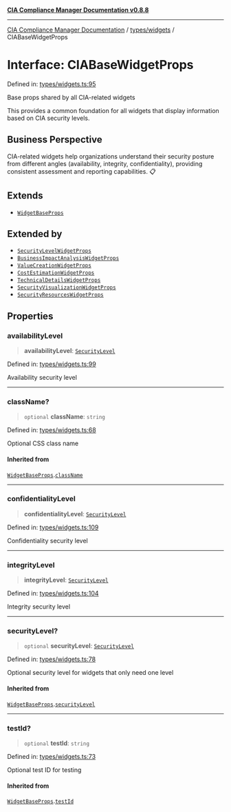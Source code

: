 [**CIA Compliance Manager Documentation v0.8.8**](../../../README.md)

***

[CIA Compliance Manager Documentation](../../../modules.md) / [types/widgets](../README.md) / CIABaseWidgetProps

# Interface: CIABaseWidgetProps

Defined in: [types/widgets.ts:95](https://github.com/Hack23/cia-compliance-manager/blob/88094f2c4c350fd10a1e440c3eab70aedd819944/src/types/widgets.ts#L95)

Base props shared by all CIA-related widgets

This provides a common foundation for all widgets that display
information based on CIA security levels.

## Business Perspective

CIA-related widgets help organizations understand their security posture
from different angles (availability, integrity, confidentiality),
providing consistent assessment and reporting capabilities. 📋

## Extends

- [`WidgetBaseProps`](WidgetBaseProps.md)

## Extended by

- [`SecurityLevelWidgetProps`](SecurityLevelWidgetProps.md)
- [`BusinessImpactAnalysisWidgetProps`](BusinessImpactAnalysisWidgetProps.md)
- [`ValueCreationWidgetProps`](ValueCreationWidgetProps.md)
- [`CostEstimationWidgetProps`](CostEstimationWidgetProps.md)
- [`TechnicalDetailsWidgetProps`](TechnicalDetailsWidgetProps.md)
- [`SecurityVisualizationWidgetProps`](SecurityVisualizationWidgetProps.md)
- [`SecurityResourcesWidgetProps`](SecurityResourcesWidgetProps.md)

## Properties

### availabilityLevel

> **availabilityLevel**: [`SecurityLevel`](../../cia/type-aliases/SecurityLevel.md)

Defined in: [types/widgets.ts:99](https://github.com/Hack23/cia-compliance-manager/blob/88094f2c4c350fd10a1e440c3eab70aedd819944/src/types/widgets.ts#L99)

Availability security level

***

### className?

> `optional` **className**: `string`

Defined in: [types/widgets.ts:68](https://github.com/Hack23/cia-compliance-manager/blob/88094f2c4c350fd10a1e440c3eab70aedd819944/src/types/widgets.ts#L68)

Optional CSS class name

#### Inherited from

[`WidgetBaseProps`](WidgetBaseProps.md).[`className`](WidgetBaseProps.md#classname)

***

### confidentialityLevel

> **confidentialityLevel**: [`SecurityLevel`](../../cia/type-aliases/SecurityLevel.md)

Defined in: [types/widgets.ts:109](https://github.com/Hack23/cia-compliance-manager/blob/88094f2c4c350fd10a1e440c3eab70aedd819944/src/types/widgets.ts#L109)

Confidentiality security level

***

### integrityLevel

> **integrityLevel**: [`SecurityLevel`](../../cia/type-aliases/SecurityLevel.md)

Defined in: [types/widgets.ts:104](https://github.com/Hack23/cia-compliance-manager/blob/88094f2c4c350fd10a1e440c3eab70aedd819944/src/types/widgets.ts#L104)

Integrity security level

***

### securityLevel?

> `optional` **securityLevel**: [`SecurityLevel`](../../cia/type-aliases/SecurityLevel.md)

Defined in: [types/widgets.ts:78](https://github.com/Hack23/cia-compliance-manager/blob/88094f2c4c350fd10a1e440c3eab70aedd819944/src/types/widgets.ts#L78)

Optional security level for widgets that only need one level

#### Inherited from

[`WidgetBaseProps`](WidgetBaseProps.md).[`securityLevel`](WidgetBaseProps.md#securitylevel)

***

### testId?

> `optional` **testId**: `string`

Defined in: [types/widgets.ts:73](https://github.com/Hack23/cia-compliance-manager/blob/88094f2c4c350fd10a1e440c3eab70aedd819944/src/types/widgets.ts#L73)

Optional test ID for testing

#### Inherited from

[`WidgetBaseProps`](WidgetBaseProps.md).[`testId`](WidgetBaseProps.md#testid)
